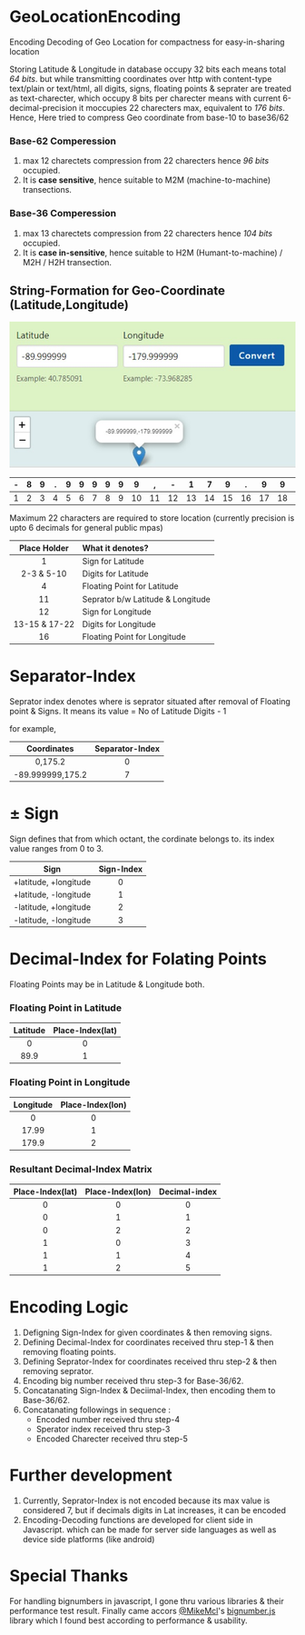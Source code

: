 # GeoLocationEncoding
Encoding Decoding of Geo Location for compactness for easy-in-sharing location

Storing Latitude & Longitude in database occupy 32 bits each means total *64 bits*. but while transmitting coordinates over http with content-type text/plain or text/html, all digits, signs, floating points & seprater are treated as text-charecter, which occupy 8 bits per charecter means with current 6-decimal-precision it moccupies 22 charecters max, equivalent to *176 bits*.
Hence, Here tried to compress Geo coordinate from base-10 to base36/62

### Base-62 Comperession
1. max 12 charectets compression from 22 charecters hence *96 bits* occupied.
2. It is **case sensitive**, hence suitable to M2M (machine-to-machine) transections.

### Base-36 Comperession
1. max 13 charectets compression from 22 charecters hence *104 bits* occupied.
2. It is **case in-sensitive**, hence suitable to H2M (Humant-to-machine) / M2H / H2H transection.

## String-Formation for Geo-Coordinate (Latitude,Longitude)

![Geo Location](https://github.com/apanasara/GeoLocationEncoding/blob/master/example.jpg)

|-|8|9|.|9|9|9|9|9|9|,|-|1|7|9|.|9|9|9|9|9|9|
|:---:|:---:|:---:|:---:|:---:|:---:|:---:|:---:|:---:|:---:|:---:|:---:|:---:|:---:|:---:|:---:|:---:|:---:|:---:|:---:|:---:|:---:|
|1|2|3|4|5|6|7|8|9|10|11|12|13|14|15|16|17|18|19|20|21|22|

Maximum 22 characters are required to store location (currently precision is upto 6 decimals for general public mpas)

|Place Holder|What it denotes?|
|:---:|:---|
|1|Sign for Latitude|
|2-3 & 5-10|Digits for Latitude|
|4 |Floating Point for Latitude|
|11|Seprator b/w Latitude & Longitude|
|12|Sign for Longitude|
|13-15 & 17-22|Digits for Longitude|
|16|Floating Point for Longitude|

# Separator-Index
Seprator index denotes where is seprator situated after removal of Floating point & Signs.
It means its value = No of Latitude  Digits - 1

for example,

|	Coordinates	|	Separator-Index	|
|	:---:	|	:---:	|
|	0,175.2	|	0	|
|	-89.999999,175.2	|	7	|

# ± Sign 
Sign defines that from which octant, the cordinate belongs to.
its index value ranges from 0 to 3.

|	Sign	|	Sign-Index	|
|	:---:	|	:---:	|
|	+latitude, +longitude	|	0	|
|	+latitude, -longitude	|	1	|
|	-latitude, +longitude	|	2	|
|	-latitude, -longitude	|	3	|

# Decimal-Index for Folating Points
Floating Points may be in Latitude & Longitude both.

### Floating Point in Latitude

|Latitude|Place-Index(lat)|
|:---:|:---:|
|0|0|
|89.9|1|

### Floating Point in Longitude

|Longitude|Place-Index(lon)|
|:---:|:---:|
|0|0|
|17.99|1|
|179.9|2|

### Resultant Decimal-Index Matrix

|Place-Index(lat)|Place-Index(lon)|Decimal-index|
|:---:|:---:|:---:|
|0|0|0|
|0|1|1|
|0|2|2|
|1|0|3|
|1|1|4|
|1|2|5|

# Encoding Logic

1. Defigning Sign-Index for given coordinates & then removing signs.
2. Defining Decimal-Index for coordinates received thru step-1 & then removing floating points.
3. Defining Seprator-Index for coordinates received thru step-2 & then removing seprator.
4. Encoding big number received thru step-3 for Base-36/62.
5. Concatanating Sign-Index & Deciimal-Index, then encoding them to Base-36/62.
6. Concatanating followings in sequence :
    * Encoded number received thru step-4
    * Sperator index received thru step-3
    * Encoded Charecter received thru step-5 

# Further development

1. Currently, Seprator-Index is not encoded because its max value is considered 7, but if decimals digits in Lat increases, it can be encoded
2. Encoding-Decoding functions are developed for client side in Javascript. which can be made for server side languages as well as device side platforms (like android)

# Special Thanks

For handling bignumbers in javascript, I gone thru various libraries & their performance test result. Finally came accors [@MikeMcl](https://github.com/MikeMcl)'s [bignumber.js](https://github.com/MikeMcl/bignumber.js) library which I found best according to performance & usability.

